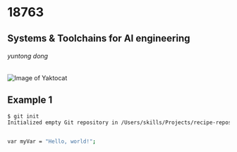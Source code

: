 # 18763

## Systems & Toolchains for AI engineering

###### yuntong dong

![Image of Yaktocat](https://octodex.github.com/images/yaktocat.png)


## Example 1

```bash
$ git init
Initialized empty Git repository in /Users/skills/Projects/recipe-repository/.git/


var myVar = "Hello, world!";
